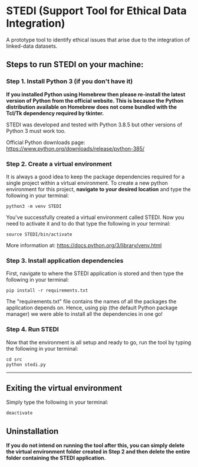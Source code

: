 # STEDI (Support Tool for Ethical Data Integration)

A prototype tool to identify ethical issues that arise due to the integration of linked-data datasets.

## Steps to run STEDI on your machine:

### Step 1. Install Python 3 (if you don't have it)

**If you installed Python using Homebrew then please re-install the latest version of Python from the official website. This is because the Python distribution available on Homebrew does not come bundled with the Tcl/Tk dependency required by tkinter.**

STEDI was developed and tested with Python 3.8.5 but other versions of Python 3 must work too.

Official Python downloads page: https://www.python.org/downloads/release/python-385/

### Step 2. Create a virtual environment

It is always a good idea to keep the package dependencies required for a single project within a virtual environment. To create a new python environment for this project, **navigate to your desired location** and type the following in your terminal:
```
python3 -m venv STEDI
```

You've successfully created a virtual environment called STEDI. Now you need to activate it and to do that type the following in your terminal:
```
source STEDI/bin/activate
```

More information at: https://docs.python.org/3/library/venv.html

### Step 3. Install application dependencies

First, navigate to where the STEDI application is stored and then type the following in your terminal:
```
pip install -r requirements.txt
```

The "requirements.txt" file contains the names of all the packages the application depends on. Hence, using pip (the default Python package manager) we were able to install all the dependencies in one go!

### Step 4. Run STEDI

Now that the environment is all setup and ready to go, run the tool by typing the following in your terminal:
```
cd src
python stedi.py
```

---

## Exiting the virtual environment

Simply type the following in your terminal:
```
deactivate
```

## Uninstallation

**If you do not intend on running the tool after this, you can simply delete the virtual environment folder created in Step 2 and then delete the entire folder containing the STEDI application.**
